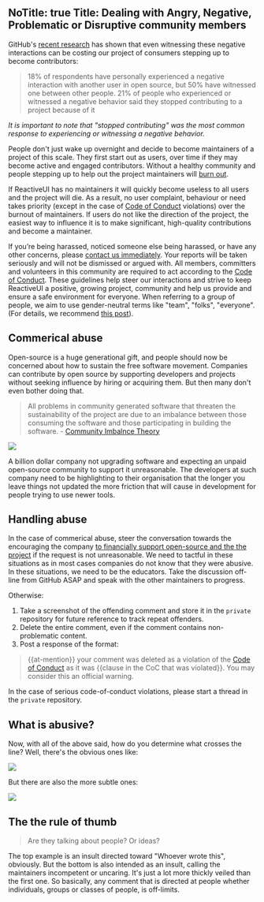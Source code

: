 NoTitle: true
Title: Dealing with Angry, Negative, Problematic or Disruptive community members
---

GitHub's [recent research](https://opensourcesurvey.org/2017/) has shown that even witnessing these negative interactions can be costing our project of consumers stepping up to become contributors:

> 18% of respondents have personally experienced a negative interaction with another user in open source, but 50% have witnessed one between other people.
> 21% of people who experienced or witnessed a negative behavior said they stopped contributing to a project because of it

_It is important to note that "stopped contributing" was the most common response to experiencing or witnessing a negative behavior._

People don't just wake up overnight and decide to become maintainers of a project of this scale. They first start out as users, over time if they may become active and engaged contributors. Without a healthy community and people stepping up to help out the project maintainers will [burn out](../avoiding-burnout).

If ReactiveUI has no maintainers it will quickly become useless to all users and the project will die. As a result, no user complaint, behaviour or need takes priority (except in the case of [Code of Conduct](https://reactiveui.net/code-of-conduct) violations) over the burnout of maintainers. If users do not like the direction of the project, the easiest way to influence it is to make significant, high-quality contributions and become a maintainer.

If you’re being harassed, noticed someone else being harassed, or have any other concerns, please [contact us immediately](mailto:hello@reactiveui.net). Your reports will be taken seriously and will not be dismissed or argued with. All members, committers and volunteers in this community are required to act according to the [Code of Conduct](https://reactiveui.net/code-of-conduct). These guidelines help steer our interactions and strive to keep ReactiveUI a positive, growing project, community and help us provide and ensure a safe environment for everyone. When referring to a group of people, we aim to use gender-neutral terms like "team", "folks", "everyone". (For details, we recommend [this post](https://modelviewculture.com/pieces/gendered-language-feature-or-bug-in-software-documentation)).


## Commerical abuse

Open-source is a huge generational gift, and people should now be concerned about how to sustain the free software movement. Companies can contribute by open source by supporting developers and projects without seeking influence by hiring or acquiring them. But then many don't even bother doing that.

> All problems in community generated software that threaten the sustainability of the project are due to an imbalance between those consuming the software and those participating in building the software. - [Community Imbalnce Theory](https://medium.com/@mikeal/community-imbalance-theory-c5f8688ae352
)

![](/abuse-by-company-employees.jpg)

A billion dollar company not upgrading software and expecting an unpaid open-source community to support it unreasonable. The developers at such company need to be highlighting to their organisation that the longer you leave things not updated the more friction that will cause in development for people trying to use newer tools.

## Handling abuse

In the case of commerical abuse, steer the conversation towards the encouraging the company [to financially support open-source and the the project](https://github.com/sponsors/reactivemarbles) if the request is not unreasonable. We need to tactful in these situations as in most cases companies do not know that they were abusive. In these situations, we need to be the educators. Take the discussion off-line from GitHub ASAP and speak with the other maintainers to progress.

Otherwise:

1. Take a screenshot of the offending comment and store it in the `private` repository for future reference to track repeat offenders.
2. Delete the entire comment, even if the comment contains non-problematic content.
3. Post a response of the format:

> {{at-mention}} your comment was deleted as a violation of the [Code of Conduct](./code-of-conduct) as it was {{clause in the CoC that was violated}}. You may consider this an official warning.

In the case of serious code-of-conduct violations, please start a thread in the `private` repository.

## What is abusive?

Now, with all of the above said, how do you determine what crosses the line? Well, there's the obvious ones like:

![](/obvious-abuse.png)

But there are also the more subtle ones:

![](/subtle-abuse.png)

## The the rule of thumb

> Are they talking about people? Or ideas?

The top example is an insult directed toward "Whoever wrote this", obviously. But the bottom is also intended as an insult, calling the maintainers incompetent or uncaring. It's just a lot more thickly veiled than the first one. So basically, any comment that is directed at people whether individuals, groups or classes of people, is off-limits.
